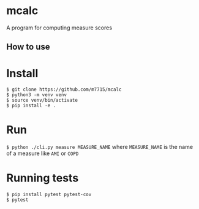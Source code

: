 # mcalc

A program for computing measure scores

## How to use

# Install
```
$ git clone https://github.com/m7715/mcalc
$ python3 -m venv venv
$ source venv/bin/activate
$ pip install -e .
```

# Run
`$ python ./cli.py measure MEASURE_NAME` where `MEASURE_NAME` is the name of a
measure like `AMI` or `COPD`


# Running tests
```
$ pip install pytest pytest-cov
$ pytest
```
